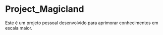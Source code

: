 # Project_Magicland
 Este é um projeto pessoal desenvolvido para aprimorar conhecimentos em  escala maior.

